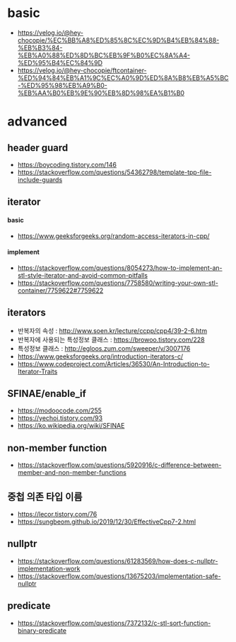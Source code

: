 # basic

 - https://velog.io/@hey-chocopie/%EC%BB%A8%ED%85%8C%EC%9D%B4%EB%84%88-%EB%B3%84-%EB%A0%88%ED%8D%BC%EB%9F%B0%EC%8A%A4-%ED%95%B4%EC%84%9D
 - https://velog.io/@hey-chocopie/ftcontainer-%ED%94%84%EB%A1%9C%EC%A0%9D%ED%8A%B8%EB%A5%BC-%ED%95%98%EB%A9%B0-%EB%AA%B0%EB%9E%90%EB%8D%98%EA%B1%B0


# advanced

## header guard

 - https://boycoding.tistory.com/146
 - https://stackoverflow.com/questions/54362798/template-tpp-file-include-guards

## iterator

#### basic
 - https://www.geeksforgeeks.org/random-access-iterators-in-cpp/

#### implement
 - https://stackoverflow.com/questions/8054273/how-to-implement-an-stl-style-iterator-and-avoid-common-pitfalls
 - https://stackoverflow.com/questions/7758580/writing-your-own-stl-container/7759622#7759622


## iterators
 - 반복자의 속성 : http://www.soen.kr/lecture/ccpp/cpp4/39-2-6.htm
 - 반복자에 사용되는 특성정보 클래스 : https://browoo.tistory.com/228
 - 특성정보 클래스 : http://egloos.zum.com/sweeper/v/3007176
 - https://www.geeksforgeeks.org/introduction-iterators-c/
 - https://www.codeproject.com/Articles/36530/An-Introduction-to-Iterator-Traits

## SFINAE/enable_if
 - https://modoocode.com/255
 - https://yechoi.tistory.com/93
 - https://ko.wikipedia.org/wiki/SFINAE

## non-member function
 - https://stackoverflow.com/questions/5920916/c-difference-between-member-and-non-member-functions

## 중첩 의존 타입 이름
 - https://lecor.tistory.com/76
 - https://sungbeom.github.io/2019/12/30/EffectiveCpp7-2.html


## nullptr
 - https://stackoverflow.com/questions/61283569/how-does-c-nullptr-implementation-work
 - https://stackoverflow.com/questions/13675203/implementation-safe-nullptr


## predicate
 - https://stackoverflow.com/questions/7372132/c-stl-sort-function-binary-predicate
